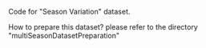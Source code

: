 Code for "Season Variation" dataset. 

How to prepare this dataset? please refer to the directory "multiSeasonDatasetPreparation"
